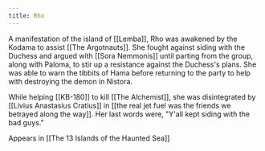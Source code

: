 ```yaml
---
title: Rho
---
```


A manifestation of the island of [[Lemba]], Rho was awakened by the Kodama to assist [[The Argotnauts]]. She fought against siding with the Duchess and argued with [[Sora Nemmonis]] until parting from the group, along with Paloma, to stir up a resistance against the Duchess's plans. She was able to warn the tibbits of Hama before returning to the party to help with destroying the demon in Nistora.

While helping [[KB-180]] to kill [[The Alchemist]], she was disintegrated by [[Livius Anastasius Cratius]] in [[the real jet fuel was the friends we betrayed along the way]]. Her last words were, "Y'all kept siding with the bad guys."

Appears in [[The 13 Islands of the Haunted Sea]]